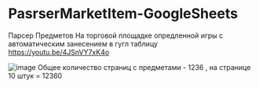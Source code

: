 # PasrserMarketItem-GoogleSheets
Парсер Предметов На торговой площадке опредленной игры с автоматическим занесением в гугл таблицу
https://youtu.be/4JSnVY7xK4o

![image](https://user-images.githubusercontent.com/61907186/215352277-067026e1-1487-4502-80e2-032d3d9a3560.png)
Общее количество страниц с предметами - 1236 , на странице 10 штук = 12360
